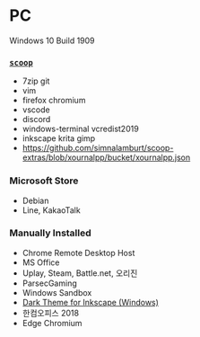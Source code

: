 PC
========
Windows 10 Build 1909

### [`scoop`](https://scoop.sh)
- 7zip git
- vim
- firefox chromium
- vscode
- discord
- windows-terminal vcredist2019
- inkscape krita gimp
- https://github.com/simnalamburt/scoop-extras/blob/xournalpp/bucket/xournalpp.json

### Microsoft Store
- Debian
- Line, KakaoTalk

### Manually Installed
- Chrome Remote Desktop Host
- MS Office
- Uplay, Steam, Battle.net, 오리진
- ParsecGaming
- Windows Sandbox
- [Dark Theme for Inkscape (Windows)](https://github.com/SimBotBiz/inkscape-dark-theme)
- 한컴오피스 2018
- Edge Chromium
